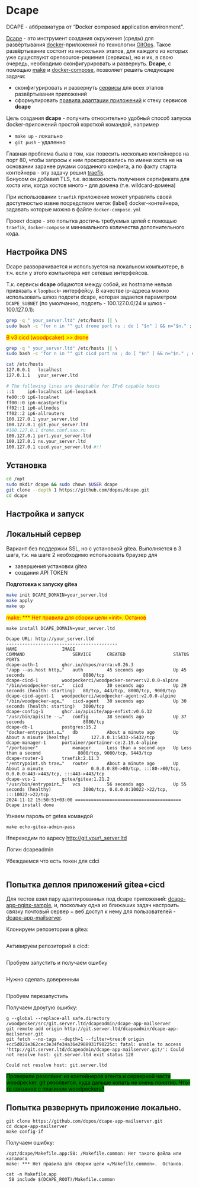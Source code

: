 # Dcape

DCAPE - аббревиатура от “**D**ocker **c**omposed **ap**plication **e**nvironment”.

[Dcape](https://github.com/dopos/dcape) - это инструмент создания окружения (среды) для развёртывания [docker](https://www.docker.com/)-приложений по технологии [GitOps](https://www.gitops.tech/). Такое развёртывание состоит из нескольких этапов, для каждого из которых уже существуют opensource-решения (сервисы), но и их, в свою очередь, необходимо сконфигурировать и развернуть. **Dcape**, с помощью [make](https://www.gnu.org/software/make/) и [docker-compose](https://docs.docker.com/compose/), позволяет решить следующие задачи:

* сконфигурировать и развернуть [сервисы](https://dopos.github.io/dcape/coreapps/) для всех этапов развёртывания приложений
* сформулировать [правила адаптации приложений](https://dopos.github.io/dcape/usage/apps/) к стеку сервисов **dcape**

Цель создания **dcape** - получить относительно удобный способ запуска docker-приложений простой короткой командой, например

* `make up` - локально
* `git push` - удаленно

Главная проблема была в том, как повесить несколько контейнеров на порт 80, чтобы запросы к ним проксировались по имени хоста не на основании заранее руками созданного конфига, а по факту старта контейнера - эту задачу решил [traefik](https://traefik.io/).\
Бонусом он добавил TLS, т.е. возможность получения сертификата для хоста или, когда хостов много - для домена (т.е. wildcard-домена)

При использовании `traefik` приложение может управлять своей доступностью извне посредством меток (label) docker-контейнера, задавать которые можно в файле `docker-compose.yml`

Проект dcape - это попытка достичь требуемых целей с помощью `traefik`, `docker-compose` и минимального количества дополнительного кода.

## Настройка DNS

Dcape разворачивается и используется на локальном компьютере, в т.ч. если у этого компьютера нет сетевых интерфейсов.

Т.к. сервисы **dcape** общаются между собой, их hostname нельзя привязать к `loopback`- интерфейсу. В качестве ip-адреса можно использовать шлюз подсети dcape, которая задается параметром `DCAPE_SUBNET` (по умолчанию, подсеть - 100.127.0.0/24 и шлюз - 100.127.0.1):

```bash
grep -q " your_server.ltd" /etc/hosts || \
sudo bash -c 'for n in "" git drone port ns ; do [ "$n" ] && n="$n." ; echo "100.127.0.1 ${n}your_server.ltd" >> /etc/hosts ; done'

```

<mark style="color:red;">В v3 cicd (woodpcaker) >> drone</mark>

```bash
grep -q " your_server.ltd" /etc/hosts || \
sudo bash -c 'for n in "" git cicd port ns ; do [ "$n" ] && n="$n." ; echo "100.127.0.1 ${n}your_server.ltd" >> /etc/hosts ; done'
```

```bash
cat /etc/hosts
127.0.0.1	localhost
127.0.1.1	your_server.ltd

# The following lines are desirable for IPv6 capable hosts
::1     ip6-localhost ip6-loopback
fe00::0 ip6-localnet
ff00::0 ip6-mcastprefix
ff02::1 ip6-allnodes
ff02::2 ip6-allrouters
100.127.0.1 your_server.ltd
100.127.0.1 git.your_server.ltd
#100.127.0.1 drone.conf.sao.ru
100.127.0.1 port.your_server.ltd
100.127.0.1 ns.your_server.ltd
100.127.0.1 cicd.your_server.ltd #!!

```

## Установка

```bash
cd /opt
sudo mkdir dcape && sudo chown $USER dcape
git clone --depth 1 https://github.com/dopos/dcape.git
cd dcape
```

## Настройка и запуск <a href="#nastroika-i-zapusk" id="nastroika-i-zapusk"></a>

## Локальный сервер <a href="#lokalnyi-server" id="lokalnyi-server"></a>

Вариант без поддержки SSL, но с установкой gitea. Выполняется в 3 шага, т.к. на шаге 2 необходимо использовать браузер для

* завершения установки gitea
* создания API TOKEN

**Подготовка к запуску gitea**

```bash
make init DCAPE_DOMAIN=your_server.ltd
make apply
make up
```

<mark style="color:red;">make: \*\*\* Нет правила для сборки цели «init». Останов</mark>

```
make install DCAPE_DOMAIN=your_server.ltd
```

```
Dcape URL: http://your_server.ltd
------------------------------------------
NAME                 IMAGE                                          COMMAND                  SERVICE      CREATED                  STATUS                             PORTS
dcape-auth-1         ghcr.io/dopos/narra:v0.26.3                    "/app --as.host http…"   auth         45 seconds ago           Up 45 seconds                      8080/tcp
dcape-cicd-1         woodpeckerci/woodpecker-server:v2.0.0-alpine   "/bin/woodpecker-ser…"   cicd         30 seconds ago           Up 29 seconds (health: starting)   80/tcp, 443/tcp, 8000/tcp, 9000/tcp
dcape-cicd-agent-1   woodpeckerci/woodpecker-agent:v2.0.0-alpine    "/bin/woodpecker-age…"   cicd-agent   30 seconds ago           Up 30 seconds (health: starting)   3000/tcp
dcape-config-1       ghcr.io/apisite/app-enfist:v0.6.12             "/usr/bin/apisite --…"   config       38 seconds ago           Up 37 seconds                      8080/tcp
dcape-db-1           postgres:15.2                                  "docker-entrypoint.s…"   db           About a minute ago       Up About a minute (healthy)        127.0.0.1:5433->5432/tcp
dcape-manager-1      portainer/portainer-ce:2.19.4-alpine           "/portainer"             manager      Less than a second ago   Up Less than a second              8000/tcp, 9000/tcp, 9443/tcp
dcape-router-1       traefik:2.11.3                                 "/entrypoint.sh trae…"   router       About a minute ago       Up About a minute                  0.0.0.0:80->80/tcp, :::80->80/tcp, 0.0.0.0:443->443/tcp, :::443->443/tcp
dcape-vcs-1          gitea/gitea:1.21.2                             "/usr/bin/entrypoint…"   vcs          56 seconds ago           Up 55 seconds (healthy)            3000/tcp, 0.0.0.0:10022->22/tcp, :::10022->22/tcp
2024-11-12 15:50:51+03:00 ======================================== Dcape install done

```

Узнаем пароль от getea командой&#x20;

`make echo-gitea-admin-pass`

Ifпереходим по адресу http://git.your\_server.ltd

Логин dcapeadmin&#x20;

Убеждаемся что есть токен для cdci

<figure><img src=".gitbook/assets/Снимок экрана от 2024-11-20 10-53-22.png" alt=""><figcaption><p> </p></figcaption></figure>

## Попытка деплоя приложений gitea+cicd

Для тестов взял пару адаптированных под dcape приложений:  [dcape-app-nginx-sample](https://github.com/dopos/dcape-app-nginx-sample), и, поскольку одна из ближаших задач настроить связку почтовый сервер + веб доступ к нему для пользователей - [dcape-app-mailserver](https://github.com/dopos/dcape-app-mailserver).

Клонируем репозетории в gitea:

<figure><img src=".gitbook/assets/Снимок экрана от 2024-11-20 16-44-50 (1).png" alt=""><figcaption></figcaption></figure>

Активируем репозиторий в cicd:

<figure><img src=".gitbook/assets/Снимок экрана от 2024-11-20 16-48-02.png" alt=""><figcaption></figcaption></figure>

Пробуем запустить и получаем ошибку

<figure><img src=".gitbook/assets/изображение.png" alt=""><figcaption></figcaption></figure>

Нужно сделать доверенным



<figure><img src=".gitbook/assets/Снимок экрана от 2024-11-20 17-05-13 (1).png" alt=""><figcaption></figcaption></figure>

Пробуем перезапустить&#x20;

Получаем дроугую ошибку:

```
g --global --replace-all safe.directory /woodpecker/src/git.server.ltd/dcapeadmin/dcape-app-mailserver
git remote add origin http://git.server.ltd/dcapeadmin/dcape-app-mailserver.git
git fetch --no-tags --depth=1 --filter=tree:0 origin +cc5d021e362cec3e34fe34a36e2988931f90225c: fatal: unable to access 'http://git.server.ltd/dcapeadmin/dcape-app-mailserver.git/': Could not resolve host: git.server.ltd exit status 128
```

```
Could not resolve host: git.server.ltd
```

<mark style="background-color:green;">Проверили резолвинг из контейнеров агента  и серверной части woodpecker.  git  резолвится, куда дальше копать не очень понятно. Что-то связаное с плагином woodpeckerа?</mark>

## Попытка рвзвернуть приложение локально.

```
git clone https://github.com/dopos/dcape-app-mailserver.git
cd dcape-app-mailserver
make config-if
```

Получаем ошибку:

```
/opt/dcape/Makefile.app:58: /Makefile.common: Нет такого файла или каталога
make: *** Нет правила для сборки цели «/Makefile.common».  Останов.

```

```
cat -n Makefile.app 
 58	include $(DCAPE_ROOT)/Makefile.common
```

